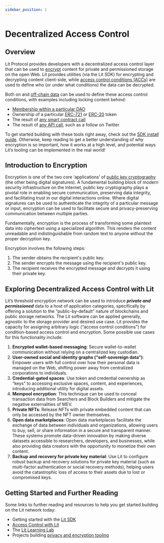 ```yaml
---
sidebar_position: 1
---
```


# Decentralized Access Control

## Overview

Lit Protocol provides developers with a decentralized access control layer that can be used to [encrypt](../sdk/access-control/encryption#technical-walkthrough) content for private and permissioned storage on the open Web. Lit provides utilities (via the Lit SDK) for encrypting and decrypting content client-side, while [access control conditions (ACCs)](../sdk/access-control/evm/basic-examples) are used to define who (or under what conditions) the data can be decrypted.

Both on and [off-chain data](../sdk/access-control/condition-types/lit-action-conditions) can be used to define these access control conditions, with examples including locking content behind:

- [Membership within a particular DAO](../sdk/access-control/evm/basic-examples#must-be-a-member-of-a-dao-molochdaov21-also-supports-daohaus)
- Ownership of a particular [ERC-721](../sdk/access-control/evm/basic-examples#must-posess-a-specific-erc721-token-nft) or [ERC-20](../sdk/access-control/evm/basic-examples#must-posess-at-least-one-erc20-token) token
- The result of [any smart contract call](../sdk/access-control/evm/custom-contract-calls)
- The result of [any API call](../sdk/access-control/condition-types/lit-action-conditions), such as a follow on Twitter

To get started building with these tools right away, check out the [SDK install guide](../sdk/installation). Otherwise, keep reading to get a better understanding of why encryption is so important, how it works at a high level, and potential ways Lit’s tooling can be implemented in the real world!

## Introduction to Encryption

Encryption is one of the two core ‘applications’ of [public key cryptography](https://www-ee.stanford.edu/~hellman/publications/24.pdf) (the other being digital signatures). A fundamental building block of modern security infrastructure on the Internet, public key cryptography plays a pivotal role in enabling secure communication, preserving data integrity, and facilitating trust in our digital interactions online. Where digital signatures can be used to authenticate the integrity of a particular message or input, encryption can be used to facilitate secure and privacy-preserving communication between multiple parties. 

Fundamentally, encryption is the process of transforming some plaintext data into ciphertext using a specialized algorithm. This renders the content unreadable and indistinguishable from random text to anyone without the proper decryption key.

Encryption involves the following steps:

1. The sender obtains the recipient's public key.
2. The sender encrypts the message using the recipient's public key.
3. The recipient receives the encrypted message and decrypts it using their private key.

## Exploring Decentralized Access Control with Lit

Lit’s threshold encryption network can be used to introduce ***private and permissioned*** data to a host of application categories, specifically by offering a solution to the “public-by-default” nature of blockchains and public storage networks. The Lit software can be applied generally, agnostic to the storage provider and desired use case. Lit provides the capacity for assigning arbitrary logic (“access control conditions”) for condition-based access control and encryption. Some possible use cases for this functionality include:

1. **Encrypted wallet-based messaging**: Secure wallet-to-wallet communication without relying on a centralized key custodian.
2. **User-owned social and identity graphs (“self-sovereign data”)**: Empower users with full control over how their personal data is managed on the Web, shifting power away from centralized corporations to individuals.
3. **Credential-gated spaces**: Use token and credential ownership as “keys” to accessing exclusive spaces, content, and experiences, introducing additional utility for digital assets.
4. **Mempool encryption**: This technique can be used to conceal transaction data from Searchers and Block Builders and mitigate the negative externalities of MEV.
5. **Private NFTs**: Release NFTs with private embedded content that can only be accessed by the NFT owner themselves.
6. **Open data marketplaces**: Open data marketplaces facilitate the exchange of data between individuals and organizations, allowing users to buy, sell, or share information in a secure and transparent manner. These systems promote data-driven innovation by making diverse datasets accessible to researchers, developers, and businesses, while also providing data creators with the opportunity to monetize their own content.
7. **Backup and recovery for private key material**: Use Lit to configure robust backup and recovery solutions for private key material (such as multi-factor authentication or social recovery methods), helping users avoid the catastrophic loss of access to their assets due to lost or compromised keys.

## Getting Started and Further Reading

Some links to further reading and resources to help you get started building on the Lit network today:

- Getting started with the [Lit SDK](../sdk/installation)
- [Access Control with Lit](../sdk/access-control/encryption)
- The [Lit Learning Lab](../learningLab/intro-to-lit/acc)
- Projects building [privacy and encryption tooling](https://github.com/LIT-Protocol/awesome/tree/main#privacy-and-encryption)
